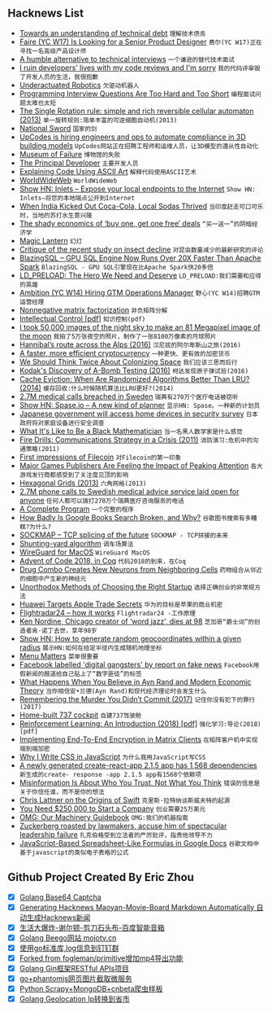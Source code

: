 ## Hacknews List


- [Towards an understanding of technical debt](https://kellanem.com/notes/towards-an-understanding-of-technical-debt)  `理解技术债务`
- [Faire (YC W17) Is Looking for a Senior Product Designer](https://boards.greenhouse.io/indigofair/jobs/4074505002?gh_jid=4074505002)  `费尔(YC W17)正在寻找一名高级产品设计师`
- [A humble alternative to technical interviews](https://blog.zachwf.com/2019/02/a-humble-alternative-to-technical.html)  `一个谦逊的替代技术面试`
- [I ruin developers’ lives with my code reviews and I&#39;m sorry](https://habr.com/en/post/440736/)  `我的代码评审毁了开发人员的生活，我很抱歉`
- [Underactuated Robotics](http://underactuated.csail.mit.edu/underactuated.html)  `欠驱动机器人`
- [Programming Interview Questions Are Too Hard and Too Short](https://triplebyte.com/blog/interview-questions-are-too-hard-and-too-short)  `编程面试问题太难也太短`
- [The Single Rotation rule: simple and rich reversible cellular automaton (2013)](http://dmishin.blogspot.com/2013/11/the-single-rotation-rule-remarkably.html)  `单一旋转规则:简单丰富的可逆细胞自动机(2013)`
- [National Sword](https://99percentinvisible.org/episode/national-sword/)  `国家的剑`
- [UpCodes is hiring engineers and ops to automate compliance in 3D building models](https://up.codes/careers)  `UpCodes网站正在招聘工程师和运维人员，让3D模型的遵从性自动化`
- [Museum of Failure](http://museumoffailure.se/)  `博物馆的失败`
- [The Principal Developer](https://sizovs.net/2019/02/15/the-principal-developer/?new=true)  `主要开发人员`
- [Explaining Code Using ASCII Art](https://blog.regehr.org/archives/1653)  `解释代码使用ASCII艺术`
- [WorldWideWeb](https://adactio.com/journal/14821)  `WorldWideWeb`
- [Show HN: Inlets – Expose your local endpoints to the Internet](https://github.com/alexellis/inlets)  `Show HN: Inlets—将您的本地端点公开到Internet`
- [When India Kicked Out Coca-Cola, Local Sodas Thrived](https://www.atlasobscura.com/articles/what-is-thums-up)  `当印度赶走可口可乐时，当地的苏打水生意兴隆`
- [The shady economics of ‘buy one, get one free’ deals](https://thehustle.co/are-buy-one-get-one-free-deals-worth-it/)  `“买一送一”的阴暗经济学`
- [Magic Lantern](https://www.magiclantern.fm/)  `幻灯`
- [Critique of the recent study on insect decline](https://ecologyisnotadirtyword.com/2019/02/16/insectageddon-is-a-great-story-but-what-are-the-facts/)  `对昆虫数量减少的最新研究的评论`
- [BlazingSQL – GPU SQL Engine Now Runs Over 20X Faster Than Apache Spark](https://blog.blazingdb.com/blazingsql-the-gpu-sql-engine-now-runs-over-20x-faster-than-apache-spark-1b0bffc990a9)  `BlazingSQL - GPU SQL引擎现在比Apache Spark快20多倍`
- [LD_PRELOAD: The Hero We Need and Deserve](https://blog.jessfraz.com/post/ld_preload/)  `LD_PRELOAD:我们需要和应得的英雄`
- [Ambition (YC W14) Hiring GTM Operations Manager](https://ambition.com/career/opportunity/gtm-operations-manager/)  `野心(YC W14)招聘GTM运营经理`
- [Nonnegative matrix factorization](https://blog.acolyer.org/2019/02/18/the-why-and-how-of-nonnegative-matrix-factorization/)  `非负矩阵分解`
- [Intellectual Control [pdf]](https://ieeexplore.ieee.org/stamp/stamp.jsp?tp=&amp;arnumber=8611447)  `知识控制(pdf)`
- [I took 50,000 images of the night sky to make an 81 Megapixel image of the moon](https://www.reddit.com/r/space/comments/arer0k/i_took_nearly_50000_images_of_the_night_sky_to/)  `我拍了5万张夜空的照片，制作了一张8100万像素的月球照片`
- [Hannibal’s route across the Alps (2016)](https://www.theguardian.com/science/2016/apr/03/where-muck-hannibals-elephants-alps-italy-bill-mahaney-york-university-toronto)  `汉尼拔的阿尔卑斯山之旅(2016)`
- [A faster, more efficient cryptocurrency](http://news.mit.edu/2019/vault-faster-more-efficient-cryptocurrency-0124)  `一种更快、更有效的加密货币`
- [We Should Think Twice About Colonizing Space](http://nautil.us/blog/-why-we-should-think-twice-about-colonizing-space)  `我们应该三思而后行`
- [Kodak&#39;s Discovery of A-Bomb Testing (2016)](https://www.popularmechanics.com/science/energy/a21382/how-kodak-accidentally-discovered-radioactive-fallout/)  `柯达发现原子弹试验(2016)`
- [Cache Eviction: When Are Randomized Algorithms Better Than LRU? (2014)](http://danluu.com/2choices-eviction/)  `缓存回收:什么时候随机算法比LRU更好?(2014)`
- [2.7M medical calls breached in Sweden](https://mobile.twitter.com/mikko/status/1097510234220826624?s=21)  `瑞典有270万个医疗电话被窃听`
- [Show HN: Spase.io – A new kind of planner](http://spase.io/?in=hackernews)  `显示HN: Spase。一种新的计划员`
- [Japanese government will access home devices in security survey](https://www3.nhk.or.jp/nhkworld/en/news/20190125_44/)  `日本政府将对家庭设备进行安全调查`
- [What It&#39;s Like to Be a Black Mathematician](https://www.nytimes.com/2019/02/18/us/edray-goins-black-mathematicians.html)  `当一名黑人数学家是什么感觉`
- [Fire Drills: Communications Strategy in a Crisis (2011)](https://alistapart.com/article/fire-drills-communications-strategy-in-a-crisis)  `消防演习:危机中的沟通策略(2011)`
- [First impressions of Filecoin](https://gergely.imreh.net/blog/2019/02/first-impressions-of-filecoin/)  `对Filecoin的第一印象`
- [Major Games Publishers Are Feeling the Impact of Peaking Attention](https://www.midiaresearch.com/blog/major-games-publishers-are-feeling-the-impact-of-peaking-attention/)  `各大游戏发行商都感受到了关注度见顶的影响`
- [Hexagonal Grids (2013)](https://www.redblobgames.com/grids/hexagons/)  `六角网格(2013)`
- [2.7M phone calls to Swedish medical advice service laid open for anyone](https://computersweden.idg.se/2.2683/1.714787/inspelade-samtal-1177-vardguiden-oskyddade-internet)  `任何人都可以拨打270万个瑞典医疗咨询服务的电话`
- [A Complete Program](http://richardmavis.info/a-complete-program)  `一个完整的程序`
- [How Badly Is Google Books Search Broken, and Why?](http://sappingattention.blogspot.com/2019/02/how-badly-is-google-books-search-broken.html)  `谷歌图书搜索有多糟糕?为什么?`
- [SOCKMAP – TCP splicing of the future](https://blog.cloudflare.com/sockmap-tcp-splicing-of-the-future/)  `SOCKMAP - TCP拼接的未来`
- [Shunting-yard algorithm](https://en.wikipedia.org/wiki/Shunting-yard_algorithm)  `调车场算法`
- [WireGuard for MacOS](https://lists.zx2c4.com/pipermail/wireguard/2019-February/003853.html)  `WireGuard MacOS`
- [Advent of Code 2018, in Coq](https://github.com/Lysxia/advent-of-coq-2018)  `代码2018的到来，在Coq`
- [Drug Combo Creates New Neurons from Neighboring Cells](https://www.technologynetworks.com/neuroscience/news/drug-combo-creates-new-neurons-from-neighboring-cells-315118)  `药物组合从邻近的细胞中产生新的神经元`
- [Unorthodox Methods of Choosing the Right Startup](http://vicyeh.com/unorthodox-methods-of-choosing-the-right-startup)  `选择正确创业的非常规方法`
- [Huawei Targets Apple Trade Secrets](https://www.macrumors.com/2019/02/18/huaweis-efforts-to-steal-apple/)  `华为的目标是苹果的商业机密`
- [Flightradar24 – how it works](https://habr.com/en/post/440596/)  `Flightradar24 -工作原理`
- [Ken Nordine, Chicago creator of ‘word jazz’, dies at 98](https://www.chicagotribune.com/entertainment/ct-ent-ken-nordine-dead-0217-story.html)  `芝加哥“爵士词”的创造者肯·诺丁去世，享年98岁`
- [Show HN: How to generate random geocoordinates within a given radius](https://jordinl.com/posts/2019-02-15-how-to-generate-random-geocoordinates-within-given-radius)  `展示HN:如何在给定半径内生成随机地理坐标`
- [Menu Matters](https://lareviewofbooks.org/article/menu-matters-on-alison-pearlmans-may-we-suggest/)  `菜单很重要`
- [Facebook labelled &#39;digital gangsters&#39; by report on fake news](https://www.theguardian.com/technology/2019/feb/18/facebook-fake-news-investigation-report-regulation-privacy-law-dcms)  `Facebook用假新闻的报道给自己贴上了“数字匪徒”的标签`
- [What Happens When You Believe in Ayn Rand and Modern Economic Theory](http://evonomics.com/what-happens-when-you-believe-in-ayn-rand-and-modern-economic-theory/?sfns=mo)  `当你相信安•兰德(Ayn Rand)和现代经济理论时会发生什么`
- [Remembering the Murder You Didn’t Commit (2017)](https://www.newyorker.com/magazine/2017/06/19/remembering-the-murder-you-didnt-commit)  `记住你没有犯下的罪行(2017)`
- [Home-built 737 cockpit](https://www.flightdeck737.be/en/pc/visuals)  `自建737驾驶舱`
- [Reinforcement Learning: An Introduction (2018) [pdf]](http://incompleteideas.net/book/RLbook2018.pdf)  `强化学习:导论(2018)[pdf]`
- [Implementing End-To-End Encryption in Matrix Clients](https://matrix.org/docs/guides/e2e_implementation.html)  `在矩阵客户机中实现端到端加密`
- [Why I Write CSS in JavaScript](https://mxstbr.com/thoughts/css-in-js/)  `为什么我用JavaScript写CSS`
- [A newly generated create-react-app 2.1.5 app has 1,568 dependencies](https://twitter.com/garybernhardt/status/1097307043881308161)  `新生成的create- response -app 2.1.5 app有1568个依赖项`
- [Misinformation Is About Who You Trust, Not What You Think](http://nautil.us/issue/69/patterns/why-misinformation-is-about-who-you-trust-not-what-you-think)  `错误的信息是关于你信任谁，而不是你的想法`
- [Chris Lattner on the Origins of Swift](https://oleb.net/2019/chris-lattner-swift-origins/)  `克里斯·拉特纳谈斯威夫特的起源`
- [You Need $250,000 to Start a Company](https://medium.com/@jproco/you-need-250-000-to-start-a-company-886298e8cf7e)  `创业需要25万美元`
- [OMG: Our Machinery Guidebook](https://ourmachinery.com/files/guidebook.md.html)  `OMG:我们的机器指南`
- [Zuckerberg roasted by lawmakers, accuse him of spectacular leadership failure](https://www.businessinsider.com/facebook-ceo-mark-zuckerberg-humiliated-by-damian-collins-committee-2019-2)  `扎克伯格受到立法者的严厉批评，指责他领导不力`
- [JavaScript-Based Spreadsheet-Like Formulas in Google Docs](https://chrome.google.com/webstore/detail/formulas-for-google-docs/kgjbgmonlnhglokmfnpnklegakfknbeh)  `谷歌文档中基于javascript的类似电子表格的公式`

## Github Project Created By Eric Zhou

- [x] [Golang Base64 Captcha](https://github.com/mojocn/base64Captcha)
- [x] [Generating Hacknews Maoyan-Movie-Board Markdown Automatically 自动生成Hacknews新闻](https://github.com/dejavuzhou/md-genie)
- [x] [生活大爆炸-谢尔顿-剪刀石头布-百度智能音箱](https://github.com/mojocn/dueros-bang-game)
- [x] [Golang Beego网站 mojotv.cn](https://github.com/mojocn/www.mojotv.cn)
- [x] [使用go标准库,log信息到钉钉群](https://github.com/mojocn/dooger)
- [x] [Forked from fogleman/primitive增加mp4导出功能](https://github.com/mojocn/primitive)
- [x] [Golang Gin框架RESTful APIs项目](https://github.com/JJJJJJJerk/ezier-golang-web-api-framework)
- [x] [go+phantomjs网页图片截取微服务](https://github.com/mojocn/screen_shot)
- [x] [Python Scrapy+MongoDB+cnbeta爬虫样板](https://github.com/mojocn/scrapy_mongodb_boilerplate_cnbeta)
- [x] [Golang Geolocation Ip转换到省市](https://github.com/mojocn/ip2location)
